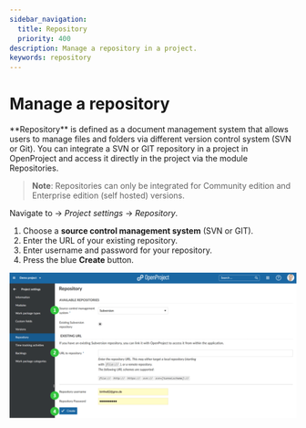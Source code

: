 ```yaml
---
sidebar_navigation:
  title: Repository
  priority: 400
description: Manage a repository in a project.
keywords: repository
---
```

# Manage a repository

<div class="glossary">
**Repository** is defined as a document management system that allows users to manage files and folders via different version control system (SVN or Git).
You can integrate a SVN or GIT repository in a project in OpenProject and access it directly in the project via the module Repositories.
</div>

> **Note**: Repositories can only be integrated for Community edition and Enterprise edition (self hosted) versions.

Navigate to -> *Project settings* -> *Repository*.

1. Choose a **source control management system** (SVN or GIT).
2. Enter the URL of your existing repository.
3. Enter username and password for your repository.
4. Press the blue **Create** button.

![User-guide-project-settings-repository](User-guide-project-settings-repository-1581424843016.png)
